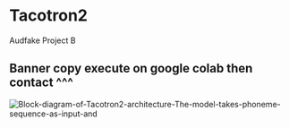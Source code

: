 # Tacotron2
Audfake Project B

## Banner copy execute on google colab then contact ^^^


![Block-diagram-of-Tacotron2-architecture-The-model-takes-phoneme-sequence-as-input-and](https://github.com/ArkS0001/Tacotron2/assets/113760964/a8d6d60b-6e98-49a6-a08b-6483f4c7579f)
